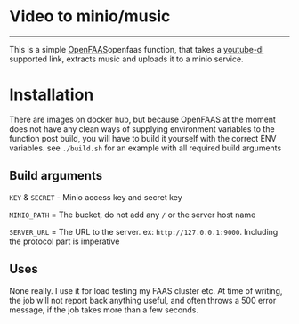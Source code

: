 # Video to minio/music
-----------------------------

This is a simple [OpenFAAS](https://github.com/alexellis/faas)openfaas function, that takes a [youtube-dl](https://rg3.github.io/youtube-dl/) supported link, extracts music and uploads it to a minio service.

# Installation
There are images on docker hub, but because OpenFAAS at the moment does not have any clean ways of supplying environment variables to the function post build, you 
will have to build it yourself with the correct ENV variables. see `./build.sh` for an example with all required build arguments

## Build arguments
`KEY` & `SECRET` - Minio access key and secret key 

`MINIO_PATH` = The bucket, do not add any `/` or the server host name

`SERVER_URL` = The URL to the server. ex: `http://127.0.0.1:9000`. Including the protocol part is imperative

## Uses
None really. I use it for load testing my FAAS cluster etc. At time of writing, the job will not report back anything useful, and often throws a 500 error message, if the job takes more than a few seconds.